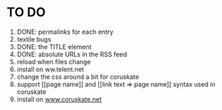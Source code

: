 # TO DO

1. DONE: permalinks for each entry
2. textile bugs
3. DONE: the TITLE element
4. DONE: absolute URLs in the RSS feed
5. reload when files change
6. install on ww.telent.net
7. change the css around a bit for coruskate
8. support [[page name]] and [[link text => page name]] syntax used in coruskate
9. install on www.coruskate.net
